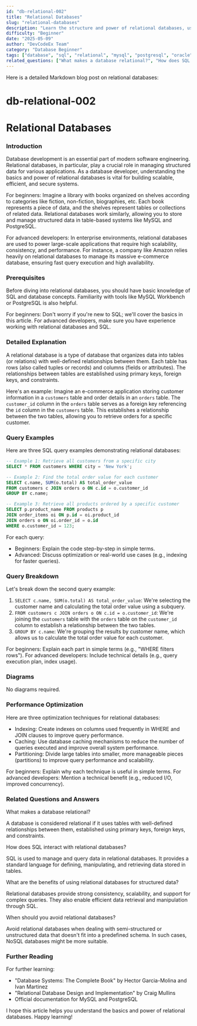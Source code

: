 ```yaml
---
id: "db-relational-002"
title: "Relational Databases"
slug: "relational-databases"
description: "Learn the structure and power of relational databases, using SQL to manage data in table-based systems like MySQL and PostgreSQL."
difficulty: "Beginner"
date: "2025-05-09"
author: "DevCodeEx Team"
category: "Database Beginner"
tags: ["database", "sql", "relational", "mysql", "postgresql", "oracle"]
related_questions: ["What makes a database relational?", "How does SQL interact with relational databases?", "What are the benefits of using relational databases for structured data?", "When should you avoid relational databases?"]
---
```


Here is a detailed Markdown blog post on relational databases:

**db-relational-002**
=====================


**Relational Databases**
======================


### Introduction
Database development is an essential part of modern software engineering. Relational databases, in particular, play a crucial role in managing structured data for various applications. As a database developer, understanding the basics and power of relational databases is vital for building scalable, efficient, and secure systems.

For beginners: Imagine a library with books organized on shelves according to categories like fiction, non-fiction, biographies, etc. Each book represents a piece of data, and the shelves represent tables or collections of related data. Relational databases work similarly, allowing you to store and manage structured data in table-based systems like MySQL and PostgreSQL.

For advanced developers: In enterprise environments, relational databases are used to power large-scale applications that require high scalability, consistency, and performance. For instance, a company like Amazon relies heavily on relational databases to manage its massive e-commerce database, ensuring fast query execution and high availability.

### Prerequisites
Before diving into relational databases, you should have basic knowledge of SQL and database concepts. Familiarity with tools like MySQL Workbench or PostgreSQL is also helpful.

For beginners: Don't worry if you're new to SQL; we'll cover the basics in this article. For advanced developers, make sure you have experience working with relational databases and SQL.

### Detailed Explanation
A relational database is a type of database that organizes data into tables (or relations) with well-defined relationships between them. Each table has rows (also called tuples or records) and columns (fields or attributes). The relationships between tables are established using primary keys, foreign keys, and constraints.

Here's an example: Imagine an e-commerce application storing customer information in a `customers` table and order details in an `orders` table. The `customer_id` column in the `orders` table serves as a foreign key referencing the `id` column in the `customers` table. This establishes a relationship between the two tables, allowing you to retrieve orders for a specific customer.

### Query Examples
Here are three SQL query examples demonstrating relational databases:

```sql
-- Example 1: Retrieve all customers from a specific city
SELECT * FROM customers WHERE city = 'New York';
```

```sql
-- Example 2: Find the total order value for each customer
SELECT c.name, SUM(o.total) AS total_order_value
FROM customers c JOIN orders o ON c.id = o.customer_id
GROUP BY c.name;
```

```sql
-- Example 3: Retrieve all products ordered by a specific customer
SELECT p.product_name FROM products p
JOIN order_items oi ON p.id = oi.product_id
JOIN orders o ON oi.order_id = o.id
WHERE o.customer_id = 123;
```

For each query:

* Beginners: Explain the code step-by-step in simple terms.
* Advanced: Discuss optimization or real-world use cases (e.g., indexing for faster queries).

### Query Breakdown
Let's break down the second query example:

1. `SELECT c.name, SUM(o.total) AS total_order_value`: We're selecting the customer name and calculating the total order value using a subquery.
2. `FROM customers c JOIN orders o ON c.id = o.customer_id`: We're joining the `customers` table with the `orders` table on the `customer_id` column to establish a relationship between the two tables.
3. `GROUP BY c.name`: We're grouping the results by customer name, which allows us to calculate the total order value for each customer.

For beginners: Explain each part in simple terms (e.g., "WHERE filters rows").
For advanced developers: Include technical details (e.g., query execution plan, index usage).

### Diagrams
No diagrams required.

### Performance Optimization
Here are three optimization techniques for relational databases:

* Indexing: Create indexes on columns used frequently in WHERE and JOIN clauses to improve query performance.
* Caching: Use database caching mechanisms to reduce the number of queries executed and improve overall system performance.
* Partitioning: Divide large tables into smaller, more manageable pieces (partitions) to improve query performance and scalability.

For beginners: Explain why each technique is useful in simple terms.
For advanced developers: Mention a technical benefit (e.g., reduced I/O, improved concurrency).

### Related Questions and Answers
What makes a database relational?

A database is considered relational if it uses tables with well-defined relationships between them, established using primary keys, foreign keys, and constraints.

How does SQL interact with relational databases?

SQL is used to manage and query data in relational databases. It provides a standard language for defining, manipulating, and retrieving data stored in tables.

What are the benefits of using relational databases for structured data?

Relational databases provide strong consistency, scalability, and support for complex queries. They also enable efficient data retrieval and manipulation through SQL.

When should you avoid relational databases?

Avoid relational databases when dealing with semi-structured or unstructured data that doesn't fit into a predefined schema. In such cases, NoSQL databases might be more suitable.

### Further Reading
For further learning:

* "Database Systems: The Complete Book" by Hector Garcia-Molina and Ivan Martinez
* "Relational Database Design and Implementation" by Craig Mullins
* Official documentation for MySQL and PostgreSQL

I hope this article helps you understand the basics and power of relational databases. Happy learning!